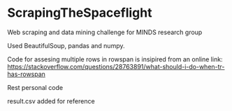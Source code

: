 # ScrapingTheSpaceflight
Web scraping and data mining challenge for MINDS research group

Used BeautifulSoup, pandas and numpy.

Code for assesing multiple rows in rowspan is insipired from an online link: 
https://stackoverflow.com/questions/28763891/what-should-i-do-when-tr-has-rowspan

Rest personal code

result.csv added for reference
